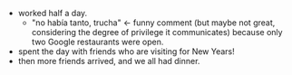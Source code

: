 - worked half a day.
  - "no había tanto, trucha" <- funny comment (but maybe not great, considering the degree of privilege it communicates) because only two Google restaurants were open.
- spent the day with friends who are visiting for New Years! 
- then more friends arrived, and we all had dinner.
